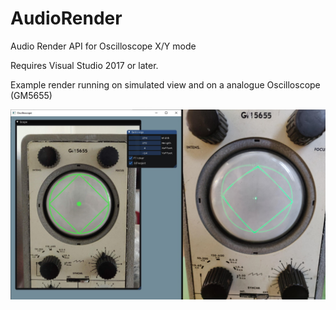 # AudioRender
Audio Render API for Oscilloscope X/Y mode

Requires Visual Studio 2017 or later.

Example render running on simulated view and on a analogue Oscilloscope (GM5655)

![Comparison of simulated and real oscilloscope](./images/osc-real-simulator.jpg)
